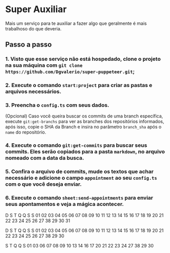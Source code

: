 # Super Auxiliar
Mais um serviço para te auxiliar a fazer algo que geralmente é mais trabalhoso do que deveria.

## Passo a passo
### 1. Visto que esse serviço não está hospedado, clone o projeto na sua máquina com `git clone https://github.com/Dgvalerio/super-puppeteer.git`;
### 2. Execute o comando `start:project` para criar as pastas e arquivos necessários.
### 3. Preencha o `config.ts` com seus dados.
(Opcional) Caso você queira buscar os commits de uma branch específica, execute `git:get-branchs` para ver as branches dos repositórios informados, após isso, copie o SHA da Branch e insira no parâmetro `branch_sha` após o `name` do repositório.
### 4. Execute o comando `git:get-commits` para buscar seus commits. Eles serão copiados para a pasta `markdown`, no arquivo nomeado com a data da busca.
### 5. Confira o arquivo de commits, mude os textos que achar necessário e adicione o campo `appointment` ao seu `config.ts` com o que você deseja enviar.
### 6. Execute o comando `sheet:send-appointments` para enviar seus apontamentos e veja a mágica acontecer.

D  S  T  Q  Q  S  S
01 02 03 04 05 06 07 08 09 10 11 12 13 14 15 16 17 18 19 20 21 22 23 24 25 26 27 38 29 30 31

D  S  T  Q  Q  S  S
         01 02 03 04
05 06 07 08 09 10 11
12 13 14 15 16 17 18
19 20 21 22 23 24 25
26 27 38 29 30

S  T  Q  Q  S
      01    03
06 07 08 09 10
13 14    16 17
20 21 22 23 24
27 38 29 30
